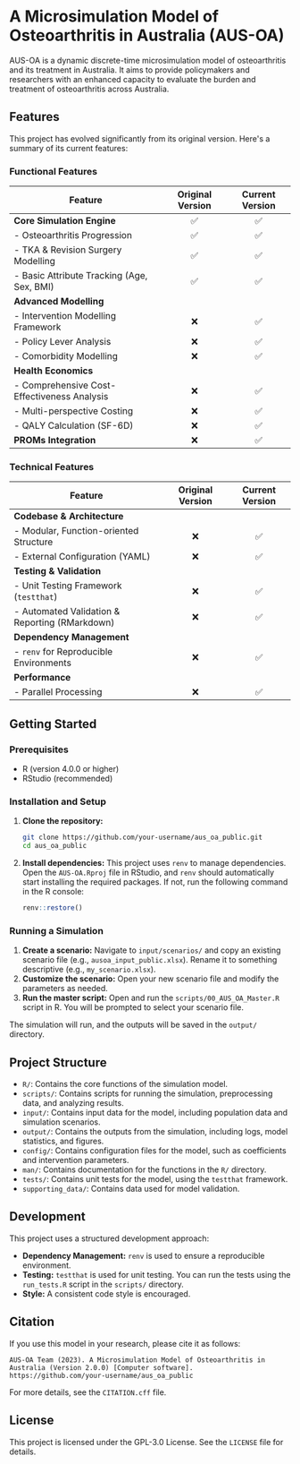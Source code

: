 # A Microsimulation Model of Osteoarthritis in Australia (AUS-OA)

AUS-OA is a dynamic discrete-time microsimulation model of osteoarthritis and its treatment in Australia. It aims to provide policymakers and researchers with an enhanced capacity to evaluate the burden and treatment of osteoarthritis across Australia.

<!-- Add CI/CD badges here when available -->
<!-- e.g. [![R-CMD-check](https://github.com/aus-oa-public/actions/workflows/R-CMD-check.yaml/badge.svg)](https://github.com/aus-oa-public/actions/workflows/R-CMD-check.yaml) -->

## Features

This project has evolved significantly from its original version. Here's a summary of its current features:

### Functional Features

| Feature                                      | Original Version | Current Version |
| -------------------------------------------- | :--------------: | :-------------: |
| **Core Simulation Engine**                   |        ✅        |       ✅        |
| - Osteoarthritis Progression                 |        ✅        |       ✅        |
| - TKA & Revision Surgery Modelling           |        ✅        |       ✅        |
| - Basic Attribute Tracking (Age, Sex, BMI)   |        ✅        |       ✅        |
| **Advanced Modelling**                       |                  |                 |
| - Intervention Modelling Framework           |        ❌        |       ✅        |
| - Policy Lever Analysis                      |        ❌        |       ✅        |
| - Comorbidity Modelling                      |        ❌        |       ✅        |
| **Health Economics**                         |                  |                 |
| - Comprehensive Cost-Effectiveness Analysis  |        ❌        |       ✅        |
| - Multi-perspective Costing                  |        ❌        |       ✅        |
| - QALY Calculation (SF-6D)                   |        ❌        |       ✅        |
| **PROMs Integration**                        |        ❌        |       ✅        |

### Technical Features

| Feature                                      | Original Version | Current Version |
| -------------------------------------------- | :--------------: | :-------------: |
| **Codebase & Architecture**                  |                  |                 |
| - Modular, Function-oriented Structure       |        ❌        |       ✅        |
| - External Configuration (YAML)              |        ❌        |       ✅        |
| **Testing & Validation**                     |                  |                 |
| - Unit Testing Framework (`testthat`)        |        ❌        |       ✅        |
| - Automated Validation & Reporting (RMarkdown)|        ❌        |       ✅        |
| **Dependency Management**                    |                  |                 |
| - `renv` for Reproducible Environments       |        ❌        |       ✅        |
| **Performance**                              |                  |                 |
| - Parallel Processing                        |        ❌        |       ✅        |

## Getting Started

### Prerequisites

-   R (version 4.0.0 or higher)
-   RStudio (recommended)

### Installation and Setup

1.  **Clone the repository:**
    ```bash
    git clone https://github.com/your-username/aus_oa_public.git
    cd aus_oa_public
    ```

2.  **Install dependencies:** This project uses `renv` to manage dependencies. Open the `AUS-OA.Rproj` file in RStudio, and `renv` should automatically start installing the required packages. If not, run the following command in the R console:
    ```r
    renv::restore()
    ```

### Running a Simulation

1.  **Create a scenario:** Navigate to `input/scenarios/` and copy an existing scenario file (e.g., `ausoa_input_public.xlsx`). Rename it to something descriptive (e.g., `my_scenario.xlsx`).
2.  **Customize the scenario:** Open your new scenario file and modify the parameters as needed.
3.  **Run the master script:** Open and run the `scripts/00_AUS_OA_Master.R` script in R. You will be prompted to select your scenario file.

The simulation will run, and the outputs will be saved in the `output/` directory.

## Project Structure

-   `R/`: Contains the core functions of the simulation model.
-   `scripts/`: Contains scripts for running the simulation, preprocessing data, and analyzing results.
-   `input/`: Contains input data for the model, including population data and simulation scenarios.
-   `output/`: Contains the outputs from the simulation, including logs, model statistics, and figures.
-   `config/`: Contains configuration files for the model, such as coefficients and intervention parameters.
-   `man/`: Contains documentation for the functions in the `R/` directory.
-   `tests/`: Contains unit tests for the model, using the `testthat` framework.
-   `supporting_data/`: Contains data used for model validation.

## Development

This project uses a structured development approach:

-   **Dependency Management:** `renv` is used to ensure a reproducible environment.
-   **Testing:** `testthat` is used for unit testing. You can run the tests using the `run_tests.R` script in the `scripts/` directory.
-   **Style:** A consistent code style is encouraged.

## Citation

If you use this model in your research, please cite it as follows:

```
AUS-OA Team (2023). A Microsimulation Model of Osteoarthritis in Australia (Version 2.0.0) [Computer software]. https://github.com/your-username/aus_oa_public
```

For more details, see the `CITATION.cff` file.

## License

This project is licensed under the GPL-3.0 License. See the `LICENSE` file for details.
